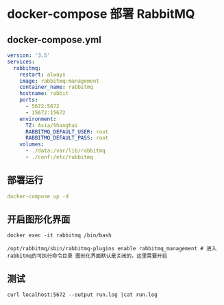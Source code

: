 # docker-compose 部署 RabbitMQ

## docker-compose.yml

```yaml
version: '3.5'
services:
  rabbitmq:
    restart: always
    image: rabbitmq:management
    container_name: rabbitmq
    hostname: rabbit
    ports:
      - 5672:5672
      - 15672:15672
    environment:
      TZ: Asia/Shanghai
      RABBITMQ_DEFAULT_USER: root
      RABBITMQ_DEFAULT_PASS: root
    volumes:
      - ./data:/var/lib/rabbitmq
      - ./conf:/etc/rabbitmq
```

## 部署运行

```yaml
docker-compose up -d
```

## 开启图形化界面

```shell
docker exec -it rabbitmq /bin/bash
```

```shell
/opt/rabbitmq/sbin/rabbitmq-plugins enable rabbitmq_management # 进入rabbitmq的可执行命令目录 图形化界面默认是关闭的，这里需要开启
```

## 测试

```shell
curl localhost:5672 --output run.log |cat run.log
```
